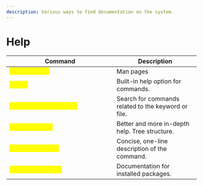 ```yaml
---
description: Various ways to find documentation on the system.
---
```


# Help

<table data-full-width="false"><thead><tr><th width="268">Command</th><th>Description</th></tr></thead><tbody><tr><td><mark style="color:yellow;"><code>man [command]</code></mark></td><td>Man pages</td></tr><tr><td><mark style="color:yellow;"><code>--help</code></mark></td><td>Built-in help option for commands.</td></tr><tr><td><mark style="color:yellow;"><code>apropos [keyword/file]</code></mark></td><td>Search for commands related to the keyword or file.</td></tr><tr><td><mark style="color:yellow;"><code>info [command]</code></mark></td><td>Better and more in-depth help. Tree structure.</td></tr><tr><td><mark style="color:yellow;"><code>whatis [command]</code></mark></td><td>Concise, one-line description of the command.</td></tr><tr><td><mark style="color:yellow;"><code>cd /usr/share/doc</code></mark></td><td>Documentation for installed packages.</td></tr></tbody></table>
